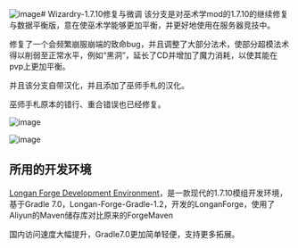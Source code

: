 ![image](https://github.com/ArchiDreamZ/Wizardry-1.7.10-Fixed_and_Balanced/assets/89504984/36d778da-4f0e-4129-a838-fa7fe8800909)# Wizardry-1.7.10修复与微调
该分支是对巫术学mod的1.7.10的继续修复与数据平衡版，意在使巫术学能够更加平衡，并更好地使用在服务器竞技中。

修复了一个会频繁崩服崩端的致命bug，并且调整了大部分法术，使部分超模法术得以削弱至正常水平，例如“黑洞”，延长了CD并增加了魔力消耗，以使其能在pvp上更加平衡。

并且该分支自带汉化，并且添加了巫师手札的汉化。

巫师手札原本的错行、重合错误也已经修复。

![image](https://github.com/ArchiDreamZ/Wizardry-1.7.10-Fixed_and_Balanced/assets/89504984/ecb5937b-2b55-4c9e-bcd4-701710dfa202)

![image](https://github.com/ArchiDreamZ/Wizardry-1.7.10-Fixed_and_Balanced/assets/89504984/a5c4814f-e748-4670-b359-b06c9a6bddbb)


## 所用的开发环境
[Longan Forge Development Environment](https://github.com/CyanKoton/CyanKoton-ForgeGradle-1.2)，是一款现代的1.7.10模组开发环境，基于Gradle 7.0，Longan-Forge-Gradle-1.2，开发的LonganForge，使用了Aliyun的Maven储存库对比原来的ForgeMaven

国内访问速度大幅提升，Gradle7.0更加简单轻便，支持更多拓展。
